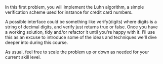 In this first problem, you will implement the Luhn algorithm, a simple verification scheme used for instance for credit card numbers.

A possible interface could be something like verify(digits) where digits is a string of decimal digits, and verify just returns true or false. Once you have a working solution, tidy and/or refactor it until you're happy with it. I'll use this as an excuse to introduce some of the ideas and techniques we'll dive deeper into during this course.

As usual, feel free to scale the problem up or down as needed for your current skill level.
